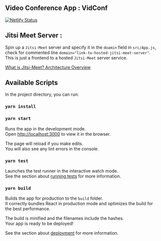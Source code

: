 ## Video Conference App : VidConf

[![Netlify Status](https://api.netlify.com/api/v1/badges/afc8112f-3eea-4419-a850-e860b251726c/deploy-status)](https://app.netlify.com/sites/vidconf/deploys)

## Jitsi Meet Server : 

Spin up a `Jitsi-Meet` server and specify it in the `doamin` field in `src/App.js`, check for commented line `domain="link-to-hosted-jitsi-meet-server"`. This is just a frontend to a hosted `Jitsi-Meet` server service.

[What is Jitsi-Meet? Architecture Overview](https://jitsi.github.io/handbook/docs/architecture)

## Available Scripts

In the project directory, you can run:

### `yarn install`

### `yarn start`

Runs the app in the development mode.<br />
Open [http://localhost:3000](http://localhost:3000) to view it in the browser.

The page will reload if you make edits.<br />
You will also see any lint errors in the console.

### `yarn test`

Launches the test runner in the interactive watch mode.<br />
See the section about [running tests](https://facebook.github.io/create-react-app/docs/running-tests) for more information.

### `yarn build`

Builds the app for production to the `build` folder.<br />
It correctly bundles React in production mode and optimizes the build for the best performance.

The build is minified and the filenames include the hashes.<br />
Your app is ready to be deployed!

See the section about [deployment](https://facebook.github.io/create-react-app/docs/deployment) for more information.
